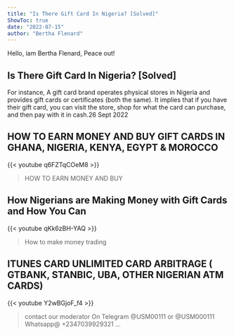 ```yaml
---
title: "Is There Gift Card In Nigeria? [Solved]"
ShowToc: true 
date: "2022-07-15"
author: "Bertha Flenard" 
---
```


Hello, iam Bertha Flenard, Peace out!
## Is There Gift Card In Nigeria? [Solved]
For instance, A gift card brand operates physical stores in Nigeria and provides gift cards or certificates (both the same). It implies that if you have their gift card, you can visit the store, shop for what the card can purchase, and then pay with it in cash.26 Sept 2022

## HOW TO EARN MONEY AND BUY GIFT CARDS IN GHANA, NIGERIA, KENYA, EGYPT & MOROCCO
{{< youtube q6FZTqCOeM8 >}}
>HOW TO EARN MONEY AND BUY 

## How Nigerians are Making Money with Gift Cards and How You Can
{{< youtube qKk6zBH-YAQ >}}
>How to make money trading 

## ITUNES CARD UNLIMITED CARD ARBITRAGE ( GTBANK, STANBIC, UBA, OTHER NIGERIAN ATM CARDS)
{{< youtube Y2wBGjoF_f4 >}}
>contact our moderator On Telegram @USM00111 or @USM000111 Whatsapp@ +2347039929321 ...

